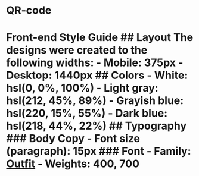 # QR-code
# Front-end Style Guide  ## Layout  The designs were created to the following widths:  - Mobile: 375px - Desktop: 1440px  ## Colors  - White: hsl(0, 0%, 100%) - Light gray: hsl(212, 45%, 89%) - Grayish blue: hsl(220, 15%, 55%) - Dark blue: hsl(218, 44%, 22%)  ## Typography  ### Body Copy  - Font size (paragraph): 15px  ### Font  - Family: [Outfit](https://fonts.google.com/specimen/Outfit) - Weights: 400, 700
